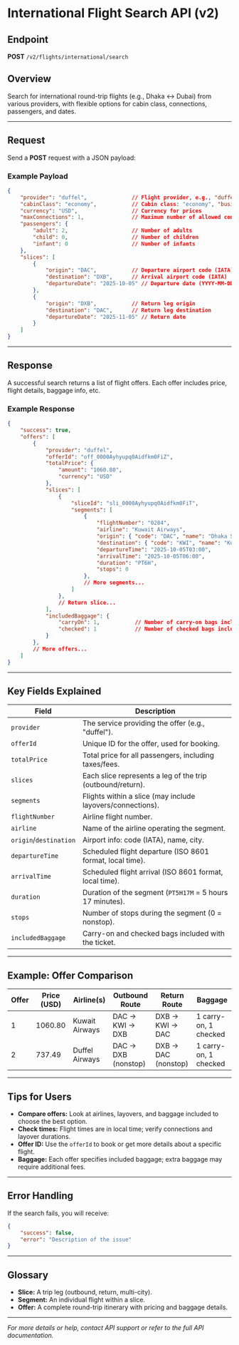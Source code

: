 
# International Flight Search API (v2)

## Endpoint

**POST** `/v2/flights/international/search`

## Overview

Search for international round-trip flights (e.g., Dhaka ↔ Dubai) from various providers, with flexible options for cabin class, connections, passengers, and dates.

---

## Request

Send a **POST** request with a JSON payload:

### Example Payload

```json
{
    "provider": "duffel",              // Flight provider, e.g., "duffel"
    "cabinClass": "economy",           // Cabin class: "economy", "business", etc.
    "currency": "USD",                 // Currency for prices
    "maxConnections": 1,               // Maximum number of allowed connections
    "passengers": {
        "adult": 2,                    // Number of adults
        "child": 0,                    // Number of children
        "infant": 0                    // Number of infants
    },
    "slices": [
        {
            "origin": "DAC",           // Departure airport code (IATA)
            "destination": "DXB",      // Arrival airport code (IATA)
            "departureDate": "2025-10-05" // Departure date (YYYY-MM-DD)
        },
        {
            "origin": "DXB",           // Return leg origin
            "destination": "DAC",      // Return leg destination
            "departureDate": "2025-11-05" // Return date
        }
    ]
}
```

---

## Response

A successful search returns a list of flight offers. Each offer includes price, flight details, baggage info, etc.

### Example Response

```json
{
    "success": true,
    "offers": [
        {
            "provider": "duffel",
            "offerId": "off_0000Ayhyupq0Aidfkm0FiZ",
            "totalPrice": {
                "amount": "1060.80",
                "currency": "USD"
            },
            "slices": [
                {
                    "sliceId": "sli_0000Ayhyupq0Aidfkm0FiT",
                    "segments": [
                        {
                            "flightNumber": "0284",
                            "airline": "Kuwait Airways",
                            "origin": { "code": "DAC", "name": "Dhaka Shahjalal International Airport", "city": "Dhaka" },
                            "destination": { "code": "KWI", "name": "Kuwait International Airport", "city": "Kuwait City" },
                            "departureTime": "2025-10-05T03:00",
                            "arrivalTime": "2025-10-05T06:00",
                            "duration": "PT6H",
                            "stops": 0
                        },
                        // More segments...
                    ]
                },
                // Return slice...
            ],
            "includedBaggage": {
                "carryOn": 1,           // Number of carry-on bags included
                "checked": 1            // Number of checked bags included
            }
        },
        // More offers...
    ]
}
```

---

## Key Fields Explained

| Field                | Description                                                                                  |
|----------------------|---------------------------------------------------------------------------------------------|
| `provider`           | The service providing the offer (e.g., "duffel").                                           |
| `offerId`            | Unique ID for the offer, used for booking.                                                  |
| `totalPrice`         | Total price for all passengers, including taxes/fees.                                       |
| `slices`             | Each slice represents a leg of the trip (outbound/return).                                  |
| `segments`           | Flights within a slice (may include layovers/connections).                                  |
| `flightNumber`       | Airline flight number.                                                                      |
| `airline`            | Name of the airline operating the segment.                                                  |
| `origin`/`destination` | Airport info: code (IATA), name, city.                                                    |
| `departureTime`      | Scheduled flight departure (ISO 8601 format, local time).                                   |
| `arrivalTime`        | Scheduled flight arrival (ISO 8601 format, local time).                                     |
| `duration`           | Duration of the segment (`PT5H17M` = 5 hours 17 minutes).                                  |
| `stops`              | Number of stops during the segment (0 = nonstop).                                           |
| `includedBaggage`    | Carry-on and checked bags included with the ticket.                                         |

---

## Example: Offer Comparison

| Offer | Price (USD) | Airline(s)        | Outbound Route               | Return Route                  | Baggage    |
|-------|-------------|-------------------|------------------------------|-------------------------------|------------|
| 1     | 1060.80     | Kuwait Airways    | DAC → KWI → DXB              | DXB → KWI → DAC               | 1 carry-on, 1 checked |
| 2     | 737.49      | Duffel Airways    | DAC → DXB (nonstop)          | DXB → DAC (nonstop)           | 1 carry-on, 1 checked |

---

## Tips for Users

- **Compare offers:** Look at airlines, layovers, and baggage included to choose the best option.
- **Check times:** Flight times are in local time; verify connections and layover durations.
- **Offer ID:** Use the `offerId` to book or get more details about a specific flight.
- **Baggage:** Each offer specifies included baggage; extra baggage may require additional fees.

---

## Error Handling

If the search fails, you will receive:

```json
{
    "success": false,
    "error": "Description of the issue"
}
```

---

## Glossary

- **Slice:** A trip leg (outbound, return, multi-city).
- **Segment:** An individual flight within a slice.
- **Offer:** A complete round-trip itinerary with pricing and baggage details.

---

*For more details or help, contact API support or refer to the full API documentation.*
